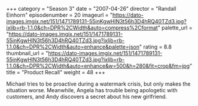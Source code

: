 +++
category = "Season 3"
date = "2007-04-26"
director = "Randall Einhorn"
episodenumber = 20
imageurl = "https://dato-images.imgix.net/151/1471789131-55inKgwHlN3t56h3D4hRQ40TZd3.jpg?ixlib=rb-1.1.0&ch=DPR%2CWidth&auto=compress%2Cformat"
palette_url = "https://dato-images.imgix.net/151/1471789131-55inKgwHlN3t56h3D4hRQ40TZd3.jpg?ixlib=rb-1.1.0&ch=DPR%2CWidth&auto=enhance&palette=json"
rating = 8.8
thumbnail_url = "https://dato-images.imgix.net/151/1471789131-55inKgwHlN3t56h3D4hRQ40TZd3.jpg?ixlib=rb-1.1.0&ch=DPR%2CWidth&auto=enhance&w=500&h=280&fit=crop&fm=jpg"
title = "Product Recall"
weight = 48
+++

Michael tries to be proactive during a watermark crisis, but only makes the situation worse. Meanwhile, Angela has trouble being apologetic with customers, and Andy discovers a secret about his new girlfriend.